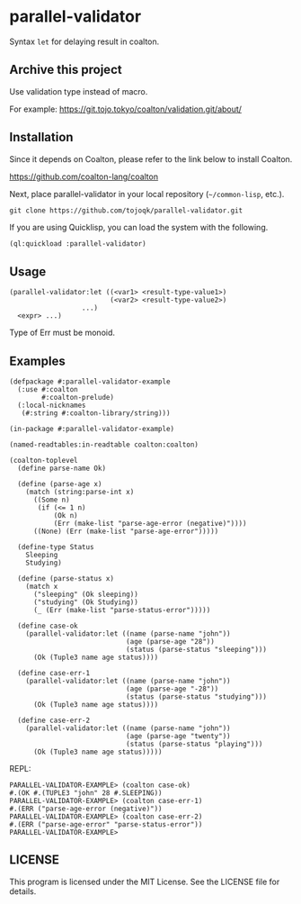 # parallel-validator

Syntax `let` for delaying result in coalton.

## Archive this project

Use validation type instead of macro.

For example: https://git.tojo.tokyo/coalton/validation.git/about/

## Installation

Since it depends on Coalton, please refer to the link below to install Coalton.

https://github.com/coalton-lang/coalton

Next, place parallel-validator in your local repository (`~/common-lisp`, etc.).

```shell:~/common-lisp
git clone https://github.com/tojoqk/parallel-validator.git
```

If you are using Quicklisp, you can load the system with the following.

```lisp
(ql:quickload :parallel-validator)
```

## Usage

```
(parallel-validator:let ((<var1> <result-type-value1>)
                         (<var2> <result-type-value2>)
                  ...)
  <expr> ...)
```

Type of Err must be monoid.

## Examples

```
(defpackage #:parallel-validator-example
  (:use #:coalton
        #:coalton-prelude)
  (:local-nicknames
   (#:string #:coalton-library/string)))

(in-package #:parallel-validator-example)

(named-readtables:in-readtable coalton:coalton)

(coalton-toplevel
  (define parse-name Ok)

  (define (parse-age x)
    (match (string:parse-int x)
      ((Some n)
       (if (<= 1 n)
           (Ok n)
           (Err (make-list "parse-age-error (negative)"))))
      ((None) (Err (make-list "parse-age-error")))))

  (define-type Status
    Sleeping
    Studying)

  (define (parse-status x)
    (match x
      ("sleeping" (Ok sleeping))
      ("studying" (Ok Studying))
      (_ (Err (make-list "parse-status-error")))))

  (define case-ok
    (parallel-validator:let ((name (parse-name "john"))
                             (age (parse-age "28"))
                             (status (parse-status "sleeping")))
      (Ok (Tuple3 name age status))))

  (define case-err-1
    (parallel-validator:let ((name (parse-name "john"))
                             (age (parse-age "-28"))
                             (status (parse-status "studying")))
      (Ok (Tuple3 name age status))))

  (define case-err-2
    (parallel-validator:let ((name (parse-name "john"))
                             (age (parse-age "twenty"))
                             (status (parse-status "playing")))
      (Ok (Tuple3 name age status)))))
```

REPL:

```
PARALLEL-VALIDATOR-EXAMPLE> (coalton case-ok)
#.(OK #.(TUPLE3 "john" 28 #.SLEEPING))
PARALLEL-VALIDATOR-EXAMPLE> (coalton case-err-1)
#.(ERR ("parse-age-error (negative)"))
PARALLEL-VALIDATOR-EXAMPLE> (coalton case-err-2)
#.(ERR ("parse-age-error" "parse-status-error"))
PARALLEL-VALIDATOR-EXAMPLE>
```

## LICENSE

This program is licensed under the MIT License. See the LICENSE file for details.
